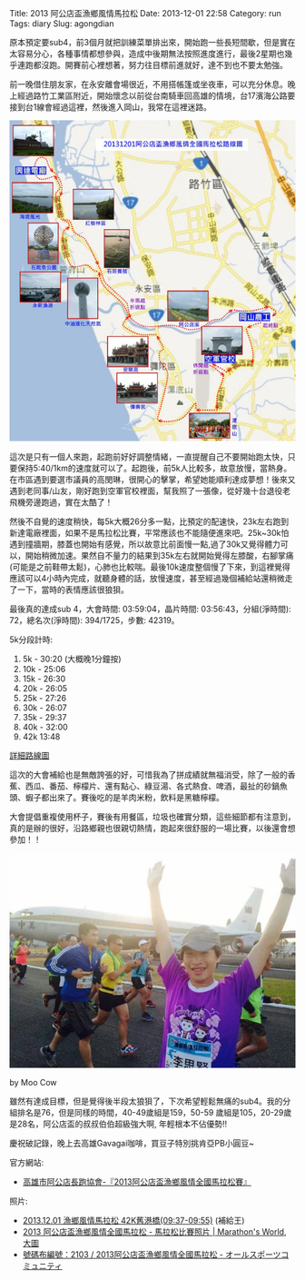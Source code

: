 Title: 2013 阿公店盃漁鄉風情馬拉松
Date: 2013-12-01 22:58
Category: run
Tags: diary
Slug: agongdian

原本預定要sub4，前3個月就把訓練菜單排出來，開始跑一些長短間歇，但是實在太容易分心，各種事情都想參與，造成中後期無法按照進度進行，最後2星期也幾乎連跑都沒跑。開賽前心裡想著，努力往目標前進就好，達不到也不要太勉強。

前一晚借住朋友家，在永安離會場很近，不用搭帳篷或坐夜車，可以充分休息。晚上經過路竹工業區附近，開始懷念以前從台南騎車回高雄的情境，台17濱海公路要接到台1線會經過這裡，然後進入岡山，我常在這裡迷路。

![ ](/images/2013-12-01_agongdian/road_map_src.jpg)

這次是只有一個人來跑，起跑前好好調整情緒，一直提醒自己不要開始跑太快，只要保持5:40/1km的速度就可以了。起跑後，前5k人比較多，故意放慢，當熱身。在市區遇到要選市議員的高閔琳，很開心的擊掌，希望她能順利達成夢想！後來又遇到老同事/山友，剛好跑到空軍官校裡面，幫我照了一張像，從好幾十台退役老飛機旁邊跑過，實在太酷了！

然後不自覺的速度稍快，每5k大概26分多一點，比預定的配速快，23k左右跑到新達電廠裡面，如果不是馬拉松比賽，平常應該也不能隨便進來吧。25k~30k怕遇到撞牆期，膝蓋也開始有感覺，所以故意比前面慢一點,過了30k又覺得體力可以，開始稍微加速。果然自不量力的結果到35k左右就開始覺得左膝酸，右腳掌痛 (可能是之前鞋帶太鬆)，心肺也比較喘。最後10k速度整個慢了下來，到這裡覺得應該可以4小時內完成，就聽身體的話，放慢速度，甚至經過幾個補給站還稍微走了一下，當時的表情應該很狼狽。

最後真的達成sub 4，大會時間: 03:59:04，晶片時間: 03:56:43，分組(淨時間): 72，總名次(淨時間): 394/1725，步數: 42319。

5k分段計時:

1. 5k - 30:20 (大概晚1分鐘按)
2. 10k - 25:06
3. 15k - 26:30
4. 20k - 26:05
5. 25k - 27:26
6. 30k - 26:07
7. 35k - 29:37
8. 40k - 32:00
9. 42k 13:48

<a href="/images/2013-12-01_agongdian/roadmap_b.jpg">詳細路線圖</a>

這次的大會補給也是無敵誇張的好，可惜我為了拼成績就無福消受，除了一般的香蕉、西瓜、番茄、檸檬片、還有點心、綠豆湯、各式熱食、啤酒，最扯的砂鍋魚頭、蝦子都出來了。賽後吃的是羊肉米粉，飲料是黑糖檸檬。

大會提倡重複使用杯子，賽後有用餐區，垃圾也確實分類，這些細節都有注意到，真的是辦的很好，沿路鄉親也很親切熱情，跑起來很舒服的一場比賽，以後還會想參加！！

![ ](/images/2013-12-01_agongdian/1476264_10152126759861289_718224614_n.jpg)

by Moo Cow

雖然有達成目標，但是覺得後半段太狼狽了，下次希望輕鬆無痛的sub4。我的分組排名是76，但是同樣的時間，40-49歲組是159，50-59 歲組是105，20-29歲是28名，阿公店盃的叔叔伯伯超級強大啊, 年輕根本不佔優勢!!

慶祝破記錄，晚上去高雄Gavagai咖啡，買豆子特別挑肯亞PB小圓豆~ 


官方網站:

* [高雄市阿公店長跑協會-『2013阿公店盃漁鄉風情全國馬拉松賽』](http://bao-ming.com/eb/www/activity_content.php?activitysn=169&contentsn=489)

照片:

* [2013.12.01 漁鄉風情馬拉松 42K舊港橋(09:37-09:55)](https://www.facebook.com/photo.php?fbid=588776821195872&set=a.588771647863056.1073742465.414992798574276&type=3&theater) (補給王)
* [2013 阿公店盃漁鄉風情全國馬拉松 - 馬拉松比賽照片 | Marathon's World](http://www.marathonsworld.com/artapp/marathon_photo.php?rid=2759&st=1385864400&et=1385865000), [大圖](http://www.marathonsworld.com/artapp/downloadMarathonPhoto.php?photoId=911598)
* [號碼布編號：2103 / 2013阿公店盃漁鄉風情全國馬拉松 - オールスポーツコミュニティ](http://www.allsports.tw/view/257992/186168/zekken/2103/)
